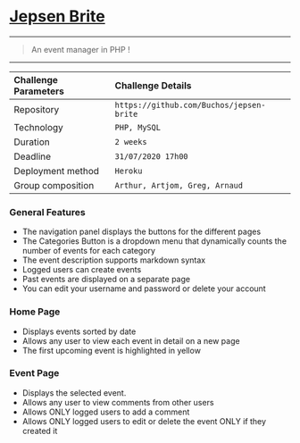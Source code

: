# [Jepsen Brite](https://jb-aga.herokuapp.com/)

---

> An event manager in PHP !

---

| Challenge Parameters | Challenge Details                        |
| :------------------- | :--------------------------------------- |
| Repository           | `https://github.com/Buchos/jepsen-brite` |
| Technology           | `PHP, MySQL`                             |
| Duration             | `2 weeks`                                |
| Deadline             | `31/07/2020 17h00`                       |
| Deployment method    | `Heroku`                                 |
| Group composition    | `Arthur, Artjom, Greg, Arnaud`           |

### General Features

- The navigation panel displays the buttons for the different pages
- The Categories Button is a dropdown menu that dynamically counts the number of events for each category
- The event description supports markdown syntax
- Logged users can create events
- Past events are displayed on a separate page
- You can edit your username and password or delete your account

### Home Page

- Displays events sorted by date
- Allows any user to view each event in detail on a new page
- The first upcoming event is highlighted in yellow

### Event Page

- Displays the selected event.
- Allows any user to view comments from other users
- Allows ONLY logged users to add a comment
- Allows ONLY logged users to edit or delete the event ONLY if they created it

